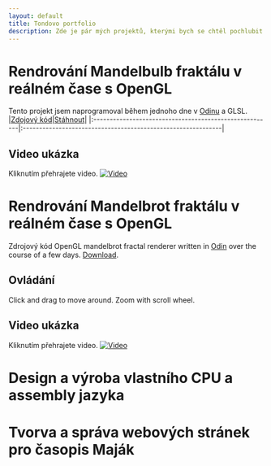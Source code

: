 ```yaml
---
layout: default
title: Tondovo portfolio
description: Zde je pár mých projektů, kterými bych se chtěl pochlubit.
---
```

# Rendrování Mandelbulb fraktálu v reálném čase s OpenGL #
Tento projekt jsem naprogramoval během jednoho dne v [Odinu](http://odin-lang.org) a GLSL.<br/>
|[Zdojový kód](https://github.com/TonikHorkel/mandelbulb)|[Stáhnout](https://github.com/TonikHorkel/mandelbulb/releases)|
|:-------------------------------------------------------|:-------------------------------------------------------------|
## Video ukázka
Kliknutím přehrajete video.
[![Video](https://i.ytimg.com/vi_webp/u2-VxtBswD4/maxresdefault.webp)](https://www.youtube.com/watch?v=u2-VxtBswD4)
# Rendrování Mandelbrot fraktálu v reálném čase s OpenGL
Zdrojový kód
OpenGL mandelbrot fractal renderer written in [Odin](http://odin-lang.org) over the course of a few days. [Download](https://github.com/TonikHorkel/mandelbrot/releases).<br/>
## Ovládání
Click and drag to move around. Zoom with scroll wheel.
## Video ukázka
Kliknutím přehrajete video.
[![Video](https://i.ytimg.com/vi_webp/9uYSgWLRBX0/maxresdefault.webp)](https://www.youtube.com/watch?v=9uYSgWLRBX0)
# Design a výroba vlastního CPU a assembly jazyka

# Tvorva a správa webových stránek pro časopis Maják
